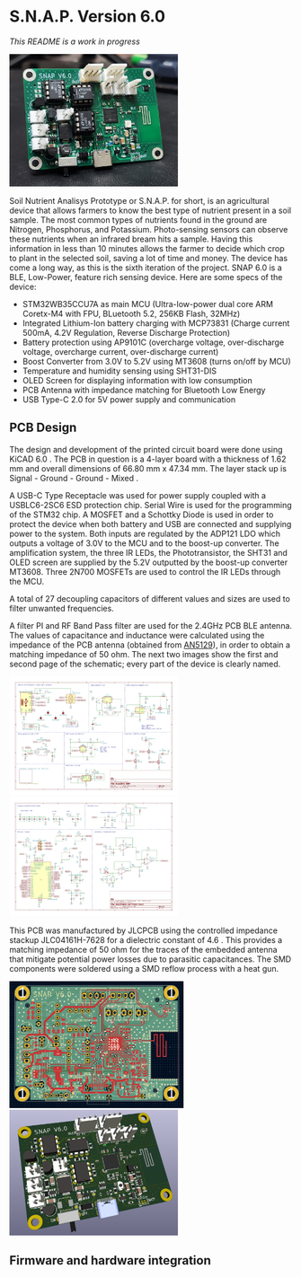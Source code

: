 # S.N.A.P. Version 6.0

*This README is a work in progress*

<img src="SNAP Project PCB Files/PCB Files V6.0/Images/PCB Front 2.jpg" width="300px"></a>

Soil Nutrient Analisys Prototype or S.N.A.P. for short, is an agricultural device that allows farmers to know the best type of nutrient present in a soil sample. The most common types of nutrients found in the ground are Nitrogen, Phosphorus, and Potassium. Photo-sensing sensors can observe these nutrients when an infrared bream hits a sample. Having this information in less than 10 minutes allows the farmer to decide which crop to plant in the selected soil, saving a lot of time and money. The device has come a long way, as this is the sixth iteration of the project. SNAP 6.0 is a BLE, Low-Power, feature rich sensing device. Here are some specs of the device:

- STM32WB35CCU7A as main MCU (Ultra-low-power dual core ARM Coretx-M4 with FPU, BLuetooth 5.2, 256KB Flash, 32MHz)
- Integrated Lithium-Ion battery charging with MCP73831 (Charge current 500mA, 4.2V Regulation, Reverse Discharge Protection)
- Battery protection using AP9101C (overcharge voltage, over-discharge voltage, overcharge current, over-discharge current)
- Boost Converter from 3.0V to 5.2V using MT3608 (turns on/off by MCU)
- Temperature and humidity sensing using SHT31-DIS
- OLED Screen for displaying information with low consumption
- PCB Antenna with impedance matching for Bluetooth Low Energy
- USB Type-C 2.0 for 5V power supply and communication

## PCB Design
The design and development of the printed circuit board were done using KiCAD 6.0 . The PCB in question is a 4-layer board with a thickness of 1.62 mm and overall dimensions of 66.80 mm x 47.34 mm. The layer stack up is Signal - Ground - Ground - Mixed . 

A USB-C Type Receptacle was used for power supply coupled with a USBLC6-2SC6 ESD protection chip. Serial Wire is used for the programming of the STM32 chip. A MOSFET and a Schottky Diode is used in order to protect the device when both battery and USB are connected and supplying power to the system. Both inputs are regulated by the ADP121 LDO which outputs a voltage of 3.0V to the MCU and to the boost-up converter. The amplification system, the three IR LEDs, the Phototransistor, the SHT31 and OLED screen are supplied by the 5.2V outputted by the boost-up converter MT3608. Three 2N700 MOSFETs are used to control the IR LEDs through the MCU. 

A total of 27 decoupling capacitors of different values and sizes are used to filter unwanted frequencies. 

A filter PI and RF Band Pass filter are used for the 2.4GHz PCB BLE antenna. The values of capacitance and inductance were calculated using the impedance of the PCB antenna (obtained from [AN5129](https://www.st.com/resource/en/application_note/an5129-low-cost-pcb-antenna-for-24ghz-radio-meander-design-for-stm32wb-series-stmicroelectronics.pdf)), in order to obtain a matching impedance of 50 ohm. The next two images show the first and second page of the schematic; every part of the device is clearly named.

<img src="SNAP Project PCB Files/PCB Files V6.0/Images/Page 1 KiCAD Schematic.jpg" width="300px"></a>
<img src="SNAP Project PCB Files/PCB Files V6.0/Images/Page 2 KiCAD Schematic.jpg" width="300px"></a>

This PCB was manufactured by JLCPCB using the controlled impedance stackup JLC04161H-7628 for a dielectric constant of 4.6 . This provides a matching impedance of 50 ohm for the traces of the embedded antenna that mitigate potential power losses due to parasitic capacitances. The SMD components were soldered using a SMD reflow process with a heat gun.

<img src="SNAP Project PCB Files/PCB Files V6.0/Images/PCB Design.jpg" width="310px"></a>
<img src="SNAP Project PCB Files/PCB Files V6.0/Images/3D PCB Front.jpg" width="300px"></a>

## Firmware and hardware integration
